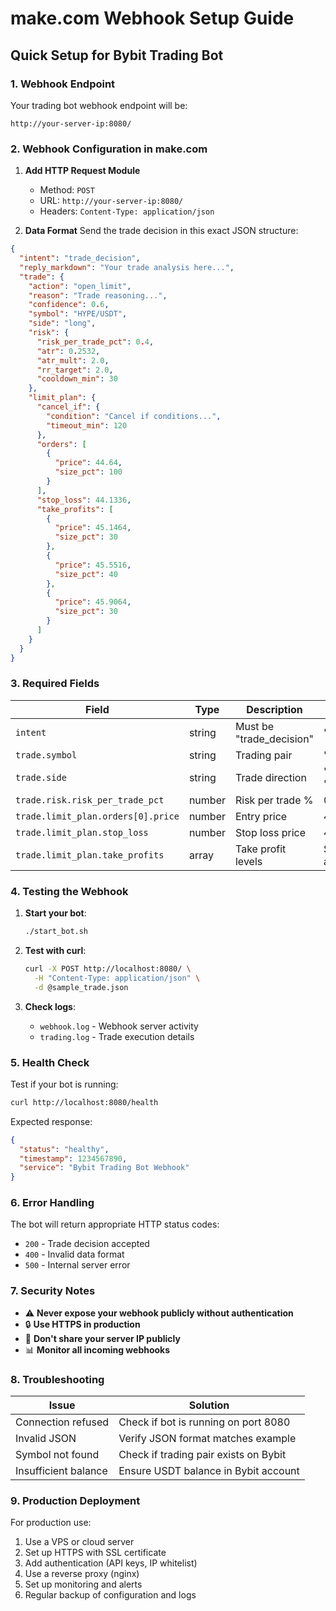 # make.com Webhook Setup Guide

## Quick Setup for Bybit Trading Bot

### 1. Webhook Endpoint
Your trading bot webhook endpoint will be:
```
http://your-server-ip:8080/
```

### 2. Webhook Configuration in make.com

1. **Add HTTP Request Module**
   - Method: `POST`
   - URL: `http://your-server-ip:8080/`
   - Headers: `Content-Type: application/json`

2. **Data Format**
   Send the trade decision in this exact JSON structure:

```json
{
  "intent": "trade_decision",
  "reply_markdown": "Your trade analysis here...",
  "trade": {
    "action": "open_limit",
    "reason": "Trade reasoning...",
    "confidence": 0.6,
    "symbol": "HYPE/USDT",
    "side": "long",
    "risk": {
      "risk_per_trade_pct": 0.4,
      "atr": 0.2532,
      "atr_mult": 2.0,
      "rr_target": 2.0,
      "cooldown_min": 30
    },
    "limit_plan": {
      "cancel_if": {
        "condition": "Cancel if conditions...",
        "timeout_min": 120
      },
      "orders": [
        {
          "price": 44.64,
          "size_pct": 100
        }
      ],
      "stop_loss": 44.1336,
      "take_profits": [
        {
          "price": 45.1464,
          "size_pct": 30
        },
        {
          "price": 45.5516,
          "size_pct": 40
        },
        {
          "price": 45.9064,
          "size_pct": 30
        }
      ]
    }
  }
}
```

### 3. Required Fields

| Field | Type | Description | Example |
|-------|------|-------------|---------|
| `intent` | string | Must be "trade_decision" | "trade_decision" |
| `trade.symbol` | string | Trading pair | "HYPE/USDT" |
| `trade.side` | string | Trade direction | "long" or "short" |
| `trade.risk.risk_per_trade_pct` | number | Risk per trade % | 0.4 |
| `trade.limit_plan.orders[0].price` | number | Entry price | 44.64 |
| `trade.limit_plan.stop_loss` | number | Stop loss price | 44.1336 |
| `trade.limit_plan.take_profits` | array | Take profit levels | See example above |

### 4. Testing the Webhook

1. **Start your bot**:
   ```bash
   ./start_bot.sh
   ```

2. **Test with curl**:
   ```bash
   curl -X POST http://localhost:8080/ \
     -H "Content-Type: application/json" \
     -d @sample_trade.json
   ```

3. **Check logs**:
   - `webhook.log` - Webhook server activity
   - `trading.log` - Trade execution details

### 5. Health Check

Test if your bot is running:
```bash
curl http://localhost:8080/health
```

Expected response:
```json
{
  "status": "healthy",
  "timestamp": 1234567890,
  "service": "Bybit Trading Bot Webhook"
}
```

### 6. Error Handling

The bot will return appropriate HTTP status codes:
- `200` - Trade decision accepted
- `400` - Invalid data format
- `500` - Internal server error

### 7. Security Notes

- ⚠️ **Never expose your webhook publicly without authentication**
- 🔒 **Use HTTPS in production**
- 🚫 **Don't share your server IP publicly**
- 📊 **Monitor all incoming webhooks**

### 8. Troubleshooting

| Issue | Solution |
|-------|----------|
| Connection refused | Check if bot is running on port 8080 |
| Invalid JSON | Verify JSON format matches example |
| Symbol not found | Check if trading pair exists on Bybit |
| Insufficient balance | Ensure USDT balance in Bybit account |

### 9. Production Deployment

For production use:
1. Use a VPS or cloud server
2. Set up HTTPS with SSL certificate
3. Add authentication (API keys, IP whitelist)
4. Use a reverse proxy (nginx)
5. Set up monitoring and alerts
6. Regular backup of configuration and logs
